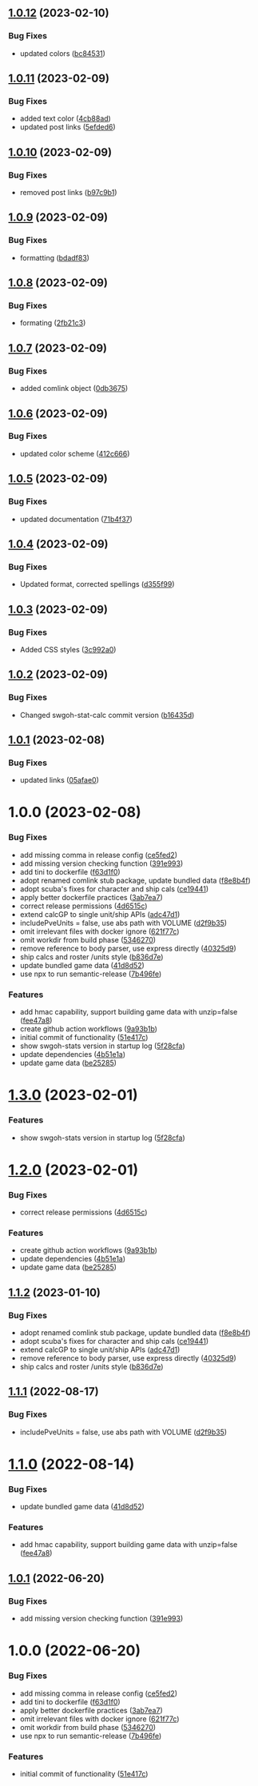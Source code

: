 ## [1.0.12](https://github.com/kidori2/swgoh-stats/compare/v1.0.11...v1.0.12) (2023-02-10)


### Bug Fixes

* updated colors ([bc84531](https://github.com/kidori2/swgoh-stats/commit/bc84531436dc1158cc18fb9d0cbda6ee9206c45f))

## [1.0.11](https://github.com/kidori2/swgoh-stats/compare/v1.0.10...v1.0.11) (2023-02-09)


### Bug Fixes

* added text color ([4cb88ad](https://github.com/kidori2/swgoh-stats/commit/4cb88ad1e303d4a277ea1b36e1c14c4a1445b696))
* updated post links ([5efded6](https://github.com/kidori2/swgoh-stats/commit/5efded6482b2a20b91cff287e5860e553c089aa1))

## [1.0.10](https://github.com/kidori2/swgoh-stats/compare/v1.0.9...v1.0.10) (2023-02-09)


### Bug Fixes

* removed post links ([b97c9b1](https://github.com/kidori2/swgoh-stats/commit/b97c9b1534fb2c5ad8170ea2c9a8c2feed01d58f))

## [1.0.9](https://github.com/kidori2/swgoh-stats/compare/v1.0.8...v1.0.9) (2023-02-09)


### Bug Fixes

* formatting ([bdadf83](https://github.com/kidori2/swgoh-stats/commit/bdadf8384c4abdf15a7fa4c84b365be8595fd7be))

## [1.0.8](https://github.com/kidori2/swgoh-stats/compare/v1.0.7...v1.0.8) (2023-02-09)


### Bug Fixes

* formating ([2fb21c3](https://github.com/kidori2/swgoh-stats/commit/2fb21c3d098c444d33b87f03306823a6ec72429c))

## [1.0.7](https://github.com/kidori2/swgoh-stats/compare/v1.0.6...v1.0.7) (2023-02-09)


### Bug Fixes

* added comlink object ([0db3675](https://github.com/kidori2/swgoh-stats/commit/0db36759948685852f28847c7dc716a648a846f5))

## [1.0.6](https://github.com/kidori2/swgoh-stats/compare/v1.0.5...v1.0.6) (2023-02-09)


### Bug Fixes

* updated color scheme ([412c666](https://github.com/kidori2/swgoh-stats/commit/412c666f32a0824b1cdd04ff2a23ee4a9dd8dbc3))

## [1.0.5](https://github.com/kidori2/swgoh-stats/compare/v1.0.4...v1.0.5) (2023-02-09)


### Bug Fixes

* updated documentation ([71b4f37](https://github.com/kidori2/swgoh-stats/commit/71b4f3769e983bb95ceeb5cc4ad0dc123e4eab8d))

## [1.0.4](https://github.com/kidori2/swgoh-stats/compare/v1.0.3...v1.0.4) (2023-02-09)


### Bug Fixes

* Updated format, corrected spellings ([d355f99](https://github.com/kidori2/swgoh-stats/commit/d355f99e9434fa4347be37c740a51cb18a22cc1c))

## [1.0.3](https://github.com/kidori2/swgoh-stats/compare/v1.0.2...v1.0.3) (2023-02-09)


### Bug Fixes

* Added CSS styles ([3c992a0](https://github.com/kidori2/swgoh-stats/commit/3c992a004227a4bc0c3bdb3d77d459652a7cfe48))

## [1.0.2](https://github.com/kidori2/swgoh-stats/compare/v1.0.1...v1.0.2) (2023-02-09)


### Bug Fixes

* Changed swgoh-stat-calc commit version ([b16435d](https://github.com/kidori2/swgoh-stats/commit/b16435d9ec90725b2ca95b5dbfbf9855001d88d5))

## [1.0.1](https://github.com/kidori2/swgoh-stats/compare/v1.0.0...v1.0.1) (2023-02-08)


### Bug Fixes

* updated links ([05afae0](https://github.com/kidori2/swgoh-stats/commit/05afae0d2bd3c32bd8c6c96184fcb615a5f51e6d))

# 1.0.0 (2023-02-08)


### Bug Fixes

* add missing comma in release config ([ce5fed2](https://github.com/kidori2/swgoh-stats/commit/ce5fed29b1b37a5521cbb1de518de0d1a389587e))
* add missing version checking function ([391e993](https://github.com/kidori2/swgoh-stats/commit/391e99377f7f44fc51326e537c9f7b01cfc03d33))
* add tini to dockerfile ([f63d1f0](https://github.com/kidori2/swgoh-stats/commit/f63d1f0891638c22d09e3b1ab4df1c1a18d3bcd7))
* adopt renamed comlink stub package, update bundled data ([f8e8b4f](https://github.com/kidori2/swgoh-stats/commit/f8e8b4f60a21a446cf10945870bfd2f9ee32a7b0))
* adopt scuba's fixes for character and ship cals ([ce19441](https://github.com/kidori2/swgoh-stats/commit/ce194410cb62ebeb4461c726b28ae6f04ffc2886))
* apply better dockerfile practices ([3ab7ea7](https://github.com/kidori2/swgoh-stats/commit/3ab7ea7ef3f5513969f1f7091a9aa090b44f67b1))
* correct release permissions ([4d6515c](https://github.com/kidori2/swgoh-stats/commit/4d6515cc204dd9f126413861fef8845b62585413))
* extend calcGP to single unit/ship APIs ([adc47d1](https://github.com/kidori2/swgoh-stats/commit/adc47d11d347fa4c546e903c92e3297e7f722fa4))
* includePveUnits = false, use abs path with VOLUME ([d2f9b35](https://github.com/kidori2/swgoh-stats/commit/d2f9b356e0e31a99863893b6fa1fd0dc20a8902e))
* omit irrelevant files with docker ignore ([621f77c](https://github.com/kidori2/swgoh-stats/commit/621f77cfa5862c584bcbe2c3e83080c254029ce0))
* omit workdir from build phase ([5346270](https://github.com/kidori2/swgoh-stats/commit/5346270ab48ca3b333f96475237f8e2756faffb9))
* remove reference to body parser, use express directly ([40325d9](https://github.com/kidori2/swgoh-stats/commit/40325d97874927ede29bd6fa35b85c7fabe2a041))
* ship calcs and roster /units style ([b836d7e](https://github.com/kidori2/swgoh-stats/commit/b836d7ece554b19612d2874f017ed2f4a72b2978))
* update bundled game data ([41d8d52](https://github.com/kidori2/swgoh-stats/commit/41d8d520383e7512b226ff04806fdc9763131be7))
* use npx to run semantic-release ([7b496fe](https://github.com/kidori2/swgoh-stats/commit/7b496fe3bfa8288042dc7fc40aa5a4d1fe9aa0ea))


### Features

* add hmac capability, support building game data with unzip=false ([fee47a8](https://github.com/kidori2/swgoh-stats/commit/fee47a8c155d79e353df5285f2326f31f1d699d9))
* create github action workflows ([9a93b1b](https://github.com/kidori2/swgoh-stats/commit/9a93b1bf425575d2800f51f71edc8626ba7b6f5c))
* initial commit of functionality ([51e417c](https://github.com/kidori2/swgoh-stats/commit/51e417c573179126713b6369b7ed86f399279084))
* show swgoh-stats version in startup log ([5f28cfa](https://github.com/kidori2/swgoh-stats/commit/5f28cfa95fa3f6adca19682d21a25c706a990bdb))
* update dependencies ([4b51e1a](https://github.com/kidori2/swgoh-stats/commit/4b51e1a49b37cd95e8248f12101d033a7f355fbe))
* update game data ([be25285](https://github.com/kidori2/swgoh-stats/commit/be25285c0b1576a46895090cdb1a41c894d4b42c))

# [1.3.0](https://github.com/swgoh-utils/swgoh-stats/compare/v1.2.0...v1.3.0) (2023-02-01)


### Features

* show swgoh-stats version in startup log ([5f28cfa](https://github.com/swgoh-utils/swgoh-stats/commit/5f28cfa95fa3f6adca19682d21a25c706a990bdb))

# [1.2.0](https://github.com/swgoh-utils/swgoh-stats/compare/v1.1.2...v1.2.0) (2023-02-01)


### Bug Fixes

* correct release permissions ([4d6515c](https://github.com/swgoh-utils/swgoh-stats/commit/4d6515cc204dd9f126413861fef8845b62585413))


### Features

* create github action workflows ([9a93b1b](https://github.com/swgoh-utils/swgoh-stats/commit/9a93b1bf425575d2800f51f71edc8626ba7b6f5c))
* update dependencies ([4b51e1a](https://github.com/swgoh-utils/swgoh-stats/commit/4b51e1a49b37cd95e8248f12101d033a7f355fbe))
* update game data ([be25285](https://github.com/swgoh-utils/swgoh-stats/commit/be25285c0b1576a46895090cdb1a41c894d4b42c))

## [1.1.2](https://github.com/swgoh-utils/swgoh-stats/compare/v1.1.1...v1.1.2) (2023-01-10)


### Bug Fixes

* adopt renamed comlink stub package, update bundled data ([f8e8b4f](https://github.com/swgoh-utils/swgoh-stats/commit/f8e8b4f60a21a446cf10945870bfd2f9ee32a7b0))
* adopt scuba's fixes for character and ship cals ([ce19441](https://github.com/swgoh-utils/swgoh-stats/commit/ce194410cb62ebeb4461c726b28ae6f04ffc2886))
* extend calcGP to single unit/ship APIs ([adc47d1](https://github.com/swgoh-utils/swgoh-stats/commit/adc47d11d347fa4c546e903c92e3297e7f722fa4))
* remove reference to body parser, use express directly ([40325d9](https://github.com/swgoh-utils/swgoh-stats/commit/40325d97874927ede29bd6fa35b85c7fabe2a041))
* ship calcs and roster /units style ([b836d7e](https://github.com/swgoh-utils/swgoh-stats/commit/b836d7ece554b19612d2874f017ed2f4a72b2978))

## [1.1.1](https://github.com/swgoh-utils/swgoh-stats/compare/v1.1.0...v1.1.1) (2022-08-17)


### Bug Fixes

* includePveUnits = false, use abs path with VOLUME ([d2f9b35](https://github.com/swgoh-utils/swgoh-stats/commit/d2f9b356e0e31a99863893b6fa1fd0dc20a8902e))

# [1.1.0](https://github.com/swgoh-utils/swgoh-stats/compare/v1.0.1...v1.1.0) (2022-08-14)


### Bug Fixes

* update bundled game data ([41d8d52](https://github.com/swgoh-utils/swgoh-stats/commit/41d8d520383e7512b226ff04806fdc9763131be7))


### Features

* add hmac capability, support building game data with unzip=false ([fee47a8](https://github.com/swgoh-utils/swgoh-stats/commit/fee47a8c155d79e353df5285f2326f31f1d699d9))

## [1.0.1](https://github.com/swgoh-utils/swgoh-stats/compare/v1.0.0...v1.0.1) (2022-06-20)


### Bug Fixes

* add missing version checking function ([391e993](https://github.com/swgoh-utils/swgoh-stats/commit/391e99377f7f44fc51326e537c9f7b01cfc03d33))

# 1.0.0 (2022-06-20)


### Bug Fixes

* add missing comma in release config ([ce5fed2](https://github.com/swgoh-utils/swgoh-stats/commit/ce5fed29b1b37a5521cbb1de518de0d1a389587e))
* add tini to dockerfile ([f63d1f0](https://github.com/swgoh-utils/swgoh-stats/commit/f63d1f0891638c22d09e3b1ab4df1c1a18d3bcd7))
* apply better dockerfile practices ([3ab7ea7](https://github.com/swgoh-utils/swgoh-stats/commit/3ab7ea7ef3f5513969f1f7091a9aa090b44f67b1))
* omit irrelevant files with docker ignore ([621f77c](https://github.com/swgoh-utils/swgoh-stats/commit/621f77cfa5862c584bcbe2c3e83080c254029ce0))
* omit workdir from build phase ([5346270](https://github.com/swgoh-utils/swgoh-stats/commit/5346270ab48ca3b333f96475237f8e2756faffb9))
* use npx to run semantic-release ([7b496fe](https://github.com/swgoh-utils/swgoh-stats/commit/7b496fe3bfa8288042dc7fc40aa5a4d1fe9aa0ea))


### Features

* initial commit of functionality ([51e417c](https://github.com/swgoh-utils/swgoh-stats/commit/51e417c573179126713b6369b7ed86f399279084))
